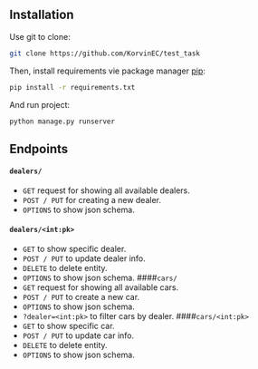 ## Installation

Use git to clone:
```bash
git clone https://github.com/KorvinEC/test_task
```

Then, install requirements vie package manager [pip](https://pip.pypa.io/en/stable/):

```bash
pip install -r requirements.txt
```

And run project:
```
python manage.py runserver
```

## Endpoints

#### `dealers/`

* `GET` request for showing all available dealers.
* `POST / PUT` for creating a new dealer.
* `OPTIONS` to show json schema.
#### `dealers/<int:pk>` 
* `GET` to show specific dealer.
* `POST / PUT` to update dealer info.
* `DELETE` to delete entity.
* `OPTIONS` to show json schema.
####`cars/`
* `GET` request for showing all available cars.
* `POST / PUT` to create a new car.
* `OPTIONS` to show json schema.
* `?dealer=<int:pk>` to filter cars by dealer.
####`cars/<int:pk>`
* `GET` to show specific car.
* `POST / PUT` to update car info.
* `DELETE` to delete entity.
* `OPTIONS` to show json schema.